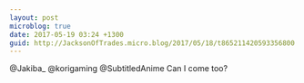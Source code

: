 ```yaml
---
layout: post
microblog: true
date: 2017-05-19 03:24 +1300
guid: http://JacksonOfTrades.micro.blog/2017/05/18/t865211420593356800.html
---
```

@Jakiba_ @korigaming @SubtitledAnime Can I come too?
